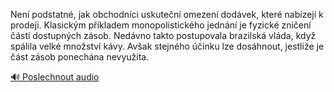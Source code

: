 
Není podstatné, jak obchodníci uskuteční omezení dodávek, které nabízejí k prodeji. Klasickým příkladem monopolistického jednání je fyzické zničení části dostupných zásob. Nedávno takto postupovala brazilská vláda, když spálila velké množství kávy. Avšak stejného účinku lze dosáhnout, jestliže je část zásob ponechána nevyužita.

[🔊 Poslechnout audio](/data/7-paragraphs/audio/chapter_65/para_007-Nen-podstatn-jak-obchodnci-uskuten-omezen-d.mp3)
